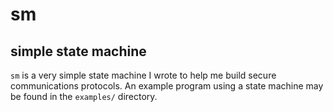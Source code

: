 # sm
## simple state machine

`sm` is a very simple state machine I wrote to help me build secure
communications protocols. An example program using a state machine
may be found in the `examples/` directory.
